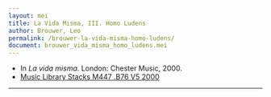 ```yaml
---
layout: mei
title: La Vida Misma, III. Homo Ludens
author: Brouwer, Leo
permalink: /brouwer-la-vida-misma-homo-ludens/
document: brouwer_vida_misma_homo_ludens.mei
---
```


- In *La vida misma.* London: Chester Music, 2000.
- <a href="https://tufts-primo.hosted.exlibrisgroup.com/primo-explore/fulldisplay?docid=01TUN_ALMA21109509410003851&context=L&vid=01TUN&lang=en_US&search_scope=EVERYTHING&adaptor=Local%20Search%20Engine&isFrbr=true&tab=everything&query=any,contains,leo%20brouwer%20la%20vida%20misma&offset=0" target="_blank">Music Library Stacks M447 .B76 V5 2000</a>

---
